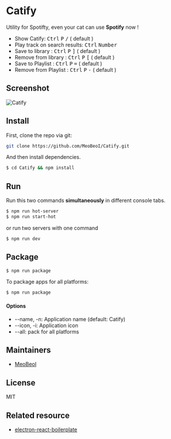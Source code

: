 # Catify
Utility for Spotifty, even your cat can use **Spotify** now !
- Show Catify: <kbd>Ctrl</kbd> <kbd>P</kbd> <kbd>/</kbd> ( default )
- Play track on search results: <kbd>Ctrl</kbd> <kbd>Number</kbd>
- Save to library  : <kbd>Ctrl</kbd> <kbd>P</kbd> <kbd>]</kbd> ( default )
- Remove from library  : <kbd>Ctrl</kbd> <kbd>P</kbd> <kbd>[</kbd> ( default )
- Save to Playlist : <kbd>Ctrl</kbd> <kbd>P</kbd> <kbd>=</kbd> ( default )
- Remove from Playlist : <kbd>Ctrl</kbd> <kbd>P</kbd> <kbd>-</kbd> ( default )

## Screenshot

![Catify](http://www.codeconcat.com/wp-content/uploads/2016/03/shot1.gif)
## Install

First, clone the repo via git:

```bash
git clone https://github.com/MeoBeoI/Catify.git
```

And then install dependencies.

```bash
$ cd Catify && npm install
```


## Run

Run this two commands __simultaneously__ in different console tabs.

```bash
$ npm run hot-server
$ npm run start-hot
```

or run two servers with one command

```bash
$ npm run dev
```


## Package

```bash
$ npm run package
```

To package apps for all platforms:

```bash
$ npm run package
```

#### Options

- --name, -n: Application name (default: Catify)
- --icon, -i: Application icon
- --all: pack for all platforms

## Maintainers

- [MeoBeoI](https://github.com/meobeoi)

## License
MIT 

## Related resource
- [electron-react-boilerplate](https://github.com/chentsulin/electron-react-boilerplate)

